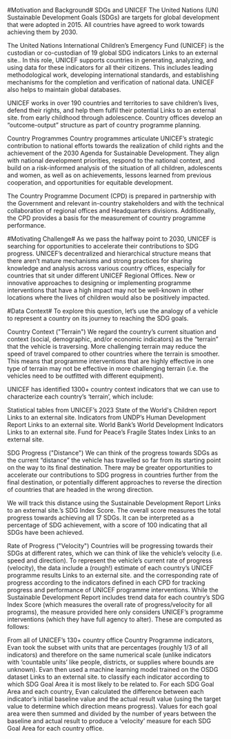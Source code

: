 #Motivation and Background#
SDGs and UNICEF
The United Nations (UN) Sustainable Development Goals (SDGs) are targets for global development that were adopted in 2015. All countries have agreed to work towards achieving them by 2030.

The United Nations International Children’s Emergency Fund (UNICEF) is the custodian or co-custodian of 19 global SDG indicators Links to an external site.. In this role, UNICEF supports countries in generating, analyzing, and using data for these indicators for all their citizens. This includes leading methodological work, developing international standards, and establishing mechanisms for the completion and verification of national data. UNICEF also helps to maintain global databases.

UNICEF works in over 190 countries and territories to save children’s lives, defend their rights, and help them fulfil their potential Links to an external site. from early childhood through adolescence. Country offices develop an “outcome-output” structure as part of country programme planning.

Country Programmes
Country programmes articulate UNICEF’s strategic contribution to national efforts towards the realization of child rights and the achievement of the 2030 Agenda for Sustainable Development. They align with national development priorities, respond to the national context, and build on a risk-informed analysis of the situation of all children, adolescents and women, as well as on achievements, lessons learned from previous cooperation, and opportunities for equitable development.

The Country Programme Document (CPD) is prepared in partnership with the Government and relevant in-country stakeholders and with the technical collaboration of regional offices and Headquarters divisions. Additionally, the CPD provides a basis for the measurement of country programme performance.

 

#Motivating Challenge#
As we pass the halfway point to 2030, UNICEF is searching for opportunities to accelerate their contributions to SDG progress. UNICEF’s decentralized and hierarchical structure means that there aren’t mature mechanisms and strong practices for sharing knowledge and analysis across various country offices, especially for countries that sit under different UNICEF Regional Offices. New or innovative approaches to designing or implementing programme interventions that have a high impact may not be well-known in other locations where the lives of children would also be positively impacted.

 

#Data Context#
To explore this question, let’s use the analogy of a vehicle to represent a country on its journey to reaching the SDG goals.

 

Country Context ("Terrain")
We regard the country’s current situation and context (social, demographic, and/or economic indicators) as the “terrain” that the vehicle is traversing. More challenging terrain may reduce the speed of travel compared to other countries where the terrain is smoother. This means that programme interventions that are highly effective in one type of terrain may not be effective in more challenging terrain (i.e. the vehicles need to be outfitted with different equipment).

UNICEF has identified 1300+ country context indicators that we can use to characterize each country’s ‘terrain’, which include:

Statistical tables from UNICEF’s 2023 State of the World's Children report Links to an external site.
Indicators from UNDP’s Human Development Report Links to an external site.
World Bank’s World Development Indicators Links to an external site.
Fund for Peace’s Fragile States Index Links to an external site.
 

SDG Progress ("Distance")
We can think of the progress towards SDGs as the current “distance” the vehicle has travelled so far from its starting point on the way to its final destination. There may be greater opportunities to accelerate our contributions to SDG progress in countries further from the final destination, or potentially different approaches to reverse the direction of countries that are headed in the wrong direction.

We will track this distance using the Sustainable Development Report Links to an external site.’s SDG Index Score. The overall score measures the total progress towards achieving all 17 SDGs. It can be interpreted as a percentage of SDG achievement, with a score of 100 indicating that all SDGs have been achieved.

 

Rate of Progress ("Velocity")
Countries will be progressing towards their SDGs at different rates, which we can think of like the vehicle’s velocity (i.e. speed and direction). To represent the vehicle’s current rate of progress (velocity), the data include a (rough!) estimate of each country’s UNICEF programme results Links to an external site. and the corresponding rate of progress according to the indicators defined in each CPD for tracking progress and performance of UNICEF programme interventions. While the Sustainable Development Report includes trend data for each country’s SDG Index Score (which measures the overall rate of progress/velocity for all programs), the measure provided here only considers UNICEF’s programme interventions (which they have full agency to alter). These are computed as follows:

From all of UNICEF’s 130+ country office Country Programme indicators, Evan took the subset with units that are percentages (roughly 1/3 of all indicators) and therefore on the same numerical scale (unlike indicators with ‘countable units’ like people, districts, or supplies where bounds are unknown).
Evan then used a machine learning model trained on the OSDG dataset Links to an external site. to classify each indicator according to which SDG Goal Area it is most likely to be related to.
For each SDG Goal Area and each country, Evan calculated the difference between each indicator’s initial baseline value and the actual result value (using the target value to determine which direction means progress).
Values for each goal area were then summed and divided by the number of years between the baseline and actual result to produce a ‘velocity’ measure for each SDG Goal Area for each country office.
